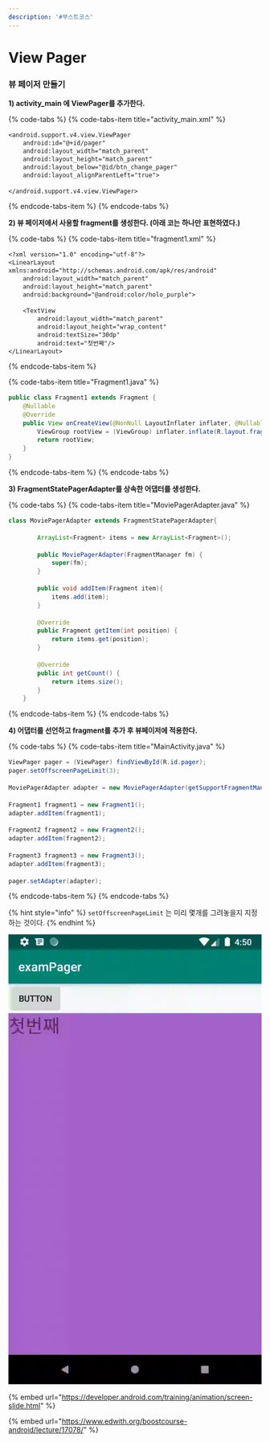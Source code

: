 ```yaml
---
description: '#부스트코스'
---
```


# View Pager

### 뷰 페이저 만들기

**1\) activity\_main 에 ViewPager를 추가한다.** 

{% code-tabs %}
{% code-tabs-item title="activity\_main.xml" %}
```markup
<android.support.v4.view.ViewPager
    android:id="@+id/pager"
    android:layout_width="match_parent"
    android:layout_height="match_parent"
    android:layout_below="@id/btn_change_pager"
    android:layout_alignParentLeft="true">

</android.support.v4.view.ViewPager>
```
{% endcode-tabs-item %}
{% endcode-tabs %}

**2\) 뷰 페이저에서 사용할 fragment를 생성한다. \(아래 코는 하나만 표현하였다.\)** 

{% code-tabs %}
{% code-tabs-item title="fragment1.xml" %}
```markup
<?xml version="1.0" encoding="utf-8"?>
<LinearLayout xmlns:android="http://schemas.android.com/apk/res/android"
    android:layout_width="match_parent"
    android:layout_height="match_parent"
    android:background="@android:color/holo_purple">

    <TextView
        android:layout_width="match_parent"
        android:layout_height="wrap_content"
        android:textSize="30dp"
        android:text="첫번째"/>
</LinearLayout>
```
{% endcode-tabs-item %}

{% code-tabs-item title="Fragment1.java" %}
```java
public class Fragment1 extends Fragment {
    @Nullable
    @Override
    public View onCreateView(@NonNull LayoutInflater inflater, @Nullable ViewGroup container, @Nullable Bundle savedInstanceState) {
        ViewGroup rootView = (ViewGroup) inflater.inflate(R.layout.fragment1,container,false);
        return rootView;
    }
}
```
{% endcode-tabs-item %}
{% endcode-tabs %}

**3\) FragmentStatePagerAdapter를 상속한 어댑터를 생성한다.**  

{% code-tabs %}
{% code-tabs-item title="MoviePagerAdapter.java" %}
```java
class MoviePagerAdapter extends FragmentStatePagerAdapter{

        ArrayList<Fragment> items = new ArrayList<Fragment>();

        public MoviePagerAdapter(FragmentManager fm) {
            super(fm);
        }

        public void addItem(Fragment item){
            items.add(item);
        }

        @Override
        public Fragment getItem(int position) {
            return items.get(position);
        }

        @Override
        public int getCount() {
            return items.size();
        }
    }
```
{% endcode-tabs-item %}
{% endcode-tabs %}

**4\) 어댑터를 선언하고 fragment를 추가 후 뷰페이저에 적용한다.**  

{% code-tabs %}
{% code-tabs-item title="MainActivity.java" %}
```java
ViewPager pager = (ViewPager) findViewById(R.id.pager);
pager.setOffscreenPageLimit(3);

MoviePagerAdapter adapter = new MoviePagerAdapter(getSupportFragmentManager());

Fragment1 fragment1 = new Fragment1();
adapter.addItem(fragment1);

Fragment2 fragment2 = new Fragment2();
adapter.addItem(fragment2);

Fragment3 fragment3 = new Fragment3();
adapter.addItem(fragment3);

pager.setAdapter(adapter);
```
{% endcode-tabs-item %}
{% endcode-tabs %}

{% hint style="info" %}
`setOffscreenPageLimit` 는 미리 몇개를 그려놓을지 지정하는 것이다. 
{% endhint %}



![](../.gitbook/assets/view_pager.gif)



{% embed url="https://developer.android.com/training/animation/screen-slide.html" %}



{% embed url="https://www.edwith.org/boostcourse-android/lecture/17078/" %}



